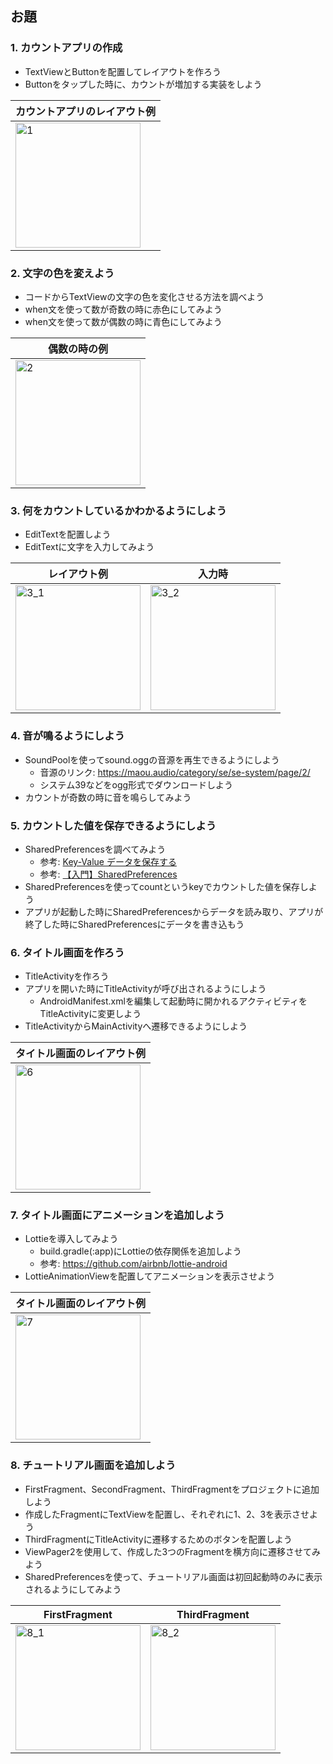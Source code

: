 ## お題
### 1. カウントアプリの作成
- TextViewとButtonを配置してレイアウトを作ろう
- Buttonをタップした時に、カウントが増加する実装をしよう

| カウントアプリのレイアウト例 |
| ----- |
|<img width="200" alt="1" src="https://user-images.githubusercontent.com/50792596/153572043-2f9774b6-b128-4568-b68f-266ed412a439.png">|

### 2. 文字の色を変えよう
- コードからTextViewの文字の色を変化させる方法を調べよう
- when文を使って数が奇数の時に赤色にしてみよう
- when文を使って数が偶数の時に青色にしてみよう

| 偶数の時の例 |
| ----- |
|<img width="200" alt="2" src="https://user-images.githubusercontent.com/50792596/153571793-99d15489-b7f9-4356-b4e2-accb5b41d88e.png">|

### 3. 何をカウントしているかわかるようにしよう
- EditTextを配置しよう
- EditTextに文字を入力してみよう

| レイアウト例 | 入力時 |
| ----- | ----- |
|<img width="200" alt="3_1" src="https://user-images.githubusercontent.com/50792596/153572206-87b28842-0893-4f7d-8e90-cde45d6996c8.png">|<img width="200" alt="3_2" src="https://user-images.githubusercontent.com/50792596/153572219-61e8504d-9dcb-4941-a69a-24aa8d9bdf35.png">|

### 4. 音が鳴るようにしよう
- SoundPoolを使ってsound.oggの音源を再生できるようにしよう
  - 音源のリンク: https://maou.audio/category/se/se-system/page/2/
  - システム39などをogg形式でダウンロードしよう 
- カウントが奇数の時に音を鳴らしてみよう 

### 5. カウントした値を保存できるようにしよう
- SharedPreferencesを調べてみよう
  - 参考: [Key-Value データを保存する](https://developer.android.com/training/data-storage/shared-preferences)
  - 参考: [【入門】SharedPreferences](https://qiita.com/haramiso/items/63b74aa07027fa82bb96)
- SharedPreferencesを使ってcountというkeyでカウントした値を保存しよう
- アプリが起動した時にSharedPreferencesからデータを読み取り、アプリが終了した時にSharedPreferencesにデータを書き込もう

### 6. タイトル画面を作ろう
- TitleActivityを作ろう
- アプリを開いた時にTitleActivityが呼び出されるようにしよう
  - AndroidManifest.xmlを編集して起動時に開かれるアクティビティをTitleActivityに変更しよう
- TitleActivityからMainActivityへ遷移できるようにしよう

| タイトル画面のレイアウト例 |
| ----- |
|<img width="200" alt="6" src="https://user-images.githubusercontent.com/50792596/153572448-cb5b1100-cc0c-4ca3-9ad3-5888bd2a363d.png">|

### 7. タイトル画面にアニメーションを追加しよう
- Lottieを導入してみよう
  - build.gradle(:app)にLottieの依存関係を追加しよう
  - 参考: https://github.com/airbnb/lottie-android
- LottieAnimationViewを配置してアニメーションを表示させよう

| タイトル画面のレイアウト例 |
| ----- |
|<img width="200" alt="7" src="https://user-images.githubusercontent.com/50792596/153572614-58576441-3012-48d9-a39c-737c98900240.png">|

### 8. チュートリアル画面を追加しよう
- FirstFragment、SecondFragment、ThirdFragmentをプロジェクトに追加しよう
- 作成したFragmentにTextViewを配置し、それぞれに1、2、3を表示させよう
- ThirdFragmentにTitleActivityに遷移するためのボタンを配置しよう
- ViewPager2を使用して、作成した3つのFragmentを横方向に遷移させてみよう
- SharedPreferencesを使って、チュートリアル画面は初回起動時のみに表示されるようにしてみよう

| FirstFragment | ThirdFragment |
| ----- | ----- |
|<img width="200" alt="8_1" src="https://user-images.githubusercontent.com/50792596/153572719-115b2c9b-6354-4f49-9968-fece5cf7894d.png">|<img width="200" alt="8_2" src="https://user-images.githubusercontent.com/50792596/153572732-3091882b-0241-4057-ae36-d84c22267d70.png">|
